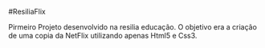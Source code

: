 #ResiliaFlix

Pirmeiro Projeto desenvolvido na resilia educação.
O objetivo era a criação de uma copia da NetFlix utilizando apenas Html5 e Css3.
